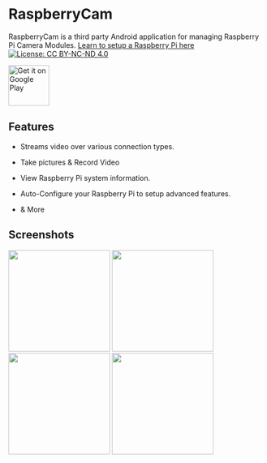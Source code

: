 # RaspberryCam

RaspberryCam is a third party Android application for managing Raspberry Pi Camera Modules. [Learn to setup a Raspberry Pi here](https://github.com/HassanAssowe/RaspberryCam/blob/master/Setup.md)
[![License: CC BY-NC-ND 4.0](https://licensebuttons.net/l/by-nc-nd/4.0/80x15.png)](https://creativecommons.org/licenses/by-nc-nd/4.0/)

 [<img src="https://play.google.com/intl/en_us/badges/images/generic/en_badge_web_generic.png"    
      alt="Get it on Google Play"    
      height="80">](https://play.google.com/store/apps/details?id=com.hassanassowe.raspberrycam)    
      

## Features

* Streams video over various connection types.

* Take pictures & Record Video

* View Raspberry Pi system information.

* Auto-Configure your Raspberry Pi to setup advanced features.

* & More

## Screenshots
<p float="left">
<img src="https://i.imgur.com/v4DoDZf.png" width="200"/>
<img src="https://i.imgur.com/eR8SYCw.png" width="200"/>
<img src="https://i.imgur.com/olKxpQv.png" width="200"/>
<img src="https://i.imgur.com/2JFZkjV.png" width="200"/>
</p>
